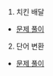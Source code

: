 1. 치킨 배달
* [문제 풀이](https://ht.oopy.io/7c8a940b-84bb-4f7c-b3b7-8ce34928b26f)
2. 단어 변환
* [문제 풀이](https://ht.oopy.io/8ba3a22f-d1ca-4107-8a93-4d92645ce74c)
